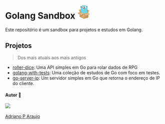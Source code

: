 # Golang Sandbox <img src="./assets/goinbox.jpg" width="40">

Este repositório é um sandbox para projetos e estudos em Golang. 

## Projetos

> Dos mais atuais aos mais antigos

- [roller-dice](./roller-dice): Uma API simples em Go para rolar dados de RPG
- [golang-with-tests](./golang-with-tests): Uma coleção de estudos de Go com foco em testes.
- [go-server-ip](./go-server-ip): Um servidor simples em Go que retorna o endereço de IP do cliente.








#### Autor 👷

<img src="https://avatars.githubusercontent.com/u/97068163?v=4" width=120 />

[Adriano P Araujo](https://www.linkedin.com/in/araujocode/)